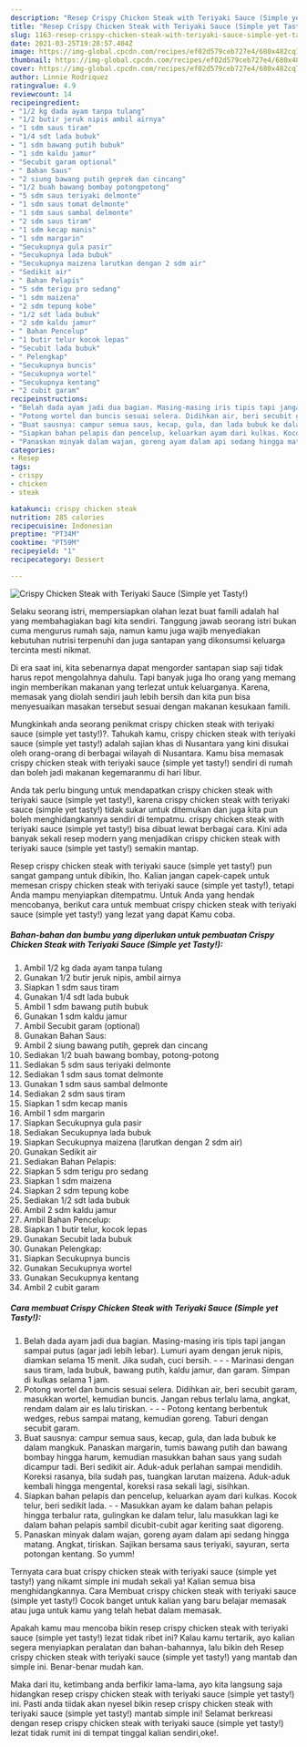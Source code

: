 ```yaml
---
description: "Resep Crispy Chicken Steak with Teriyaki Sauce (Simple yet Tasty!) yang nikmat dan Mudah Dibuat"
title: "Resep Crispy Chicken Steak with Teriyaki Sauce (Simple yet Tasty!) yang nikmat dan Mudah Dibuat"
slug: 1163-resep-crispy-chicken-steak-with-teriyaki-sauce-simple-yet-tasty-yang-nikmat-dan-mudah-dibuat
date: 2021-03-25T19:28:57.404Z
image: https://img-global.cpcdn.com/recipes/ef02d579ceb727e4/680x482cq70/crispy-chicken-steak-with-teriyaki-sauce-simple-yet-tasty-foto-resep-utama.jpg
thumbnail: https://img-global.cpcdn.com/recipes/ef02d579ceb727e4/680x482cq70/crispy-chicken-steak-with-teriyaki-sauce-simple-yet-tasty-foto-resep-utama.jpg
cover: https://img-global.cpcdn.com/recipes/ef02d579ceb727e4/680x482cq70/crispy-chicken-steak-with-teriyaki-sauce-simple-yet-tasty-foto-resep-utama.jpg
author: Linnie Rodriquez
ratingvalue: 4.9
reviewcount: 14
recipeingredient:
- "1/2 kg dada ayam tanpa tulang"
- "1/2 butir jeruk nipis ambil airnya"
- "1 sdm saus tiram"
- "1/4 sdt lada bubuk"
- "1 sdm bawang putih bubuk"
- "1 sdm kaldu jamur"
- "Secubit garam optional"
- " Bahan Saus"
- "2 siung bawang putih geprek dan cincang"
- "1/2 buah bawang bombay potongpotong"
- "5 sdm saus teriyaki delmonte"
- "1 sdm saus tomat delmonte"
- "1 sdm saus sambal delmonte"
- "2 sdm saus tiram"
- "1 sdm kecap manis"
- "1 sdm margarin"
- "Secukupnya gula pasir"
- "Secukupnya lada bubuk"
- "Secukupnya maizena larutkan dengan 2 sdm air"
- "Sedikit air"
- " Bahan Pelapis"
- "5 sdm terigu pro sedang"
- "1 sdm maizena"
- "2 sdm tepung kobe"
- "1/2 sdt lada bubuk"
- "2 sdm kaldu jamur"
- " Bahan Pencelup"
- "1 butir telur kocok lepas"
- "Secubit lada bubuk"
- " Pelengkap"
- "Secukupnya buncis"
- "Secukupnya wortel"
- "Secukupnya kentang"
- "2 cubit garam"
recipeinstructions:
- "Belah dada ayam jadi dua bagian. Masing-masing iris tipis tapi jangan sampai putus (agar jadi lebih lebar). Lumuri ayam dengan jeruk nipis, diamkan selama 15 menit. Jika sudah, cuci bersih.  - Marinasi dengan saus tiram, lada bubuk, bawang putih, kaldu jamur, dan garam. Simpan di kulkas selama 1 jam."
- "Potong wortel dan buncis sesuai selera. Didihkan air, beri secubit garam, masukkan wortel, kemudian buncis. Jangan rebus terlalu lama, angkat, rendam dalam air es lalu tiriskan.  - Potong kentang berbentuk wedges, rebus sampai matang, kemudian goreng. Taburi dengan secubit garam."
- "Buat sausnya: campur semua saus, kecap, gula, dan lada bubuk ke dalam mangkuk. Panaskan margarin, tumis bawang putih dan bawang bombay hingga harum, kemudian masukkan bahan saus yang sudah dicampur tadi. Beri sedikit air. Aduk-aduk perlahan sampai mendidih. Koreksi rasanya, bila sudah pas, tuangkan larutan maizena. Aduk-aduk kembali hingga mengental, koreksi rasa sekali lagi, sisihkan."
- "Siapkan bahan pelapis dan pencelup, keluarkan ayam dari kulkas. Kocok telur, beri sedikit lada. - Masukkan ayam ke dalam bahan pelapis hingga terbalur rata, gulingkan ke dalam telur, lalu masukkan lagi ke dalam bahan pelapis sambil dicubit-cubit agar keriting saat digoreng."
- "Panaskan minyak dalam wajan, goreng ayam dalam api sedang hingga matang. Angkat, tiriskan. Sajikan bersama saus teriyaki, sayuran, serta potongan kentang. So yumm!"
categories:
- Resep
tags:
- crispy
- chicken
- steak

katakunci: crispy chicken steak 
nutrition: 285 calories
recipecuisine: Indonesian
preptime: "PT34M"
cooktime: "PT59M"
recipeyield: "1"
recipecategory: Dessert

---
```



![Crispy Chicken Steak with Teriyaki Sauce (Simple yet Tasty!)](https://img-global.cpcdn.com/recipes/ef02d579ceb727e4/680x482cq70/crispy-chicken-steak-with-teriyaki-sauce-simple-yet-tasty-foto-resep-utama.jpg)

Selaku seorang istri, mempersiapkan olahan lezat buat famili adalah hal yang membahagiakan bagi kita sendiri. Tanggung jawab seorang istri bukan cuma mengurus rumah saja, namun kamu juga wajib menyediakan kebutuhan nutrisi terpenuhi dan juga santapan yang dikonsumsi keluarga tercinta mesti nikmat.

Di era  saat ini, kita sebenarnya dapat mengorder santapan siap saji tidak harus repot mengolahnya dahulu. Tapi banyak juga lho orang yang memang ingin memberikan makanan yang terlezat untuk keluarganya. Karena, memasak yang diolah sendiri jauh lebih bersih dan kita pun bisa menyesuaikan masakan tersebut sesuai dengan makanan kesukaan famili. 



Mungkinkah anda seorang penikmat crispy chicken steak with teriyaki sauce (simple yet tasty!)?. Tahukah kamu, crispy chicken steak with teriyaki sauce (simple yet tasty!) adalah sajian khas di Nusantara yang kini disukai oleh orang-orang di berbagai wilayah di Nusantara. Kamu bisa memasak crispy chicken steak with teriyaki sauce (simple yet tasty!) sendiri di rumah dan boleh jadi makanan kegemaranmu di hari libur.

Anda tak perlu bingung untuk mendapatkan crispy chicken steak with teriyaki sauce (simple yet tasty!), karena crispy chicken steak with teriyaki sauce (simple yet tasty!) tidak sukar untuk ditemukan dan juga kita pun boleh menghidangkannya sendiri di tempatmu. crispy chicken steak with teriyaki sauce (simple yet tasty!) bisa dibuat lewat berbagai cara. Kini ada banyak sekali resep modern yang menjadikan crispy chicken steak with teriyaki sauce (simple yet tasty!) semakin mantap.

Resep crispy chicken steak with teriyaki sauce (simple yet tasty!) pun sangat gampang untuk dibikin, lho. Kalian jangan capek-capek untuk memesan crispy chicken steak with teriyaki sauce (simple yet tasty!), tetapi Anda mampu menyiapkan ditempatmu. Untuk Anda yang hendak mencobanya, berikut cara untuk membuat crispy chicken steak with teriyaki sauce (simple yet tasty!) yang lezat yang dapat Kamu coba.

<!--inarticleads1-->

##### Bahan-bahan dan bumbu yang diperlukan untuk pembuatan Crispy Chicken Steak with Teriyaki Sauce (Simple yet Tasty!):

1. Ambil 1/2 kg dada ayam tanpa tulang
1. Gunakan 1/2 butir jeruk nipis, ambil airnya
1. Siapkan 1 sdm saus tiram
1. Gunakan 1/4 sdt lada bubuk
1. Ambil 1 sdm bawang putih bubuk
1. Gunakan 1 sdm kaldu jamur
1. Ambil Secubit garam (optional)
1. Gunakan  Bahan Saus:
1. Ambil 2 siung bawang putih, geprek dan cincang
1. Sediakan 1/2 buah bawang bombay, potong-potong
1. Sediakan 5 sdm saus teriyaki delmonte
1. Sediakan 1 sdm saus tomat delmonte
1. Gunakan 1 sdm saus sambal delmonte
1. Sediakan 2 sdm saus tiram
1. Siapkan 1 sdm kecap manis
1. Ambil 1 sdm margarin
1. Siapkan Secukupnya gula pasir
1. Sediakan Secukupnya lada bubuk
1. Siapkan Secukupnya maizena (larutkan dengan 2 sdm air)
1. Gunakan Sedikit air
1. Sediakan  Bahan Pelapis:
1. Siapkan 5 sdm terigu pro sedang
1. Siapkan 1 sdm maizena
1. Siapkan 2 sdm tepung kobe
1. Sediakan 1/2 sdt lada bubuk
1. Ambil 2 sdm kaldu jamur
1. Ambil  Bahan Pencelup:
1. Siapkan 1 butir telur, kocok lepas
1. Gunakan Secubit lada bubuk
1. Gunakan  Pelengkap:
1. Siapkan Secukupnya buncis
1. Gunakan Secukupnya wortel
1. Gunakan Secukupnya kentang
1. Ambil 2 cubit garam




<!--inarticleads2-->

##### Cara membuat Crispy Chicken Steak with Teriyaki Sauce (Simple yet Tasty!):

1. Belah dada ayam jadi dua bagian. Masing-masing iris tipis tapi jangan sampai putus (agar jadi lebih lebar). Lumuri ayam dengan jeruk nipis, diamkan selama 15 menit. Jika sudah, cuci bersih. -  - - Marinasi dengan saus tiram, lada bubuk, bawang putih, kaldu jamur, dan garam. Simpan di kulkas selama 1 jam.
1. Potong wortel dan buncis sesuai selera. Didihkan air, beri secubit garam, masukkan wortel, kemudian buncis. Jangan rebus terlalu lama, angkat, rendam dalam air es lalu tiriskan. -  - - Potong kentang berbentuk wedges, rebus sampai matang, kemudian goreng. Taburi dengan secubit garam.
1. Buat sausnya: campur semua saus, kecap, gula, dan lada bubuk ke dalam mangkuk. Panaskan margarin, tumis bawang putih dan bawang bombay hingga harum, kemudian masukkan bahan saus yang sudah dicampur tadi. Beri sedikit air. Aduk-aduk perlahan sampai mendidih. Koreksi rasanya, bila sudah pas, tuangkan larutan maizena. Aduk-aduk kembali hingga mengental, koreksi rasa sekali lagi, sisihkan.
1. Siapkan bahan pelapis dan pencelup, keluarkan ayam dari kulkas. Kocok telur, beri sedikit lada. - - Masukkan ayam ke dalam bahan pelapis hingga terbalur rata, gulingkan ke dalam telur, lalu masukkan lagi ke dalam bahan pelapis sambil dicubit-cubit agar keriting saat digoreng.
1. Panaskan minyak dalam wajan, goreng ayam dalam api sedang hingga matang. Angkat, tiriskan. Sajikan bersama saus teriyaki, sayuran, serta potongan kentang. So yumm!




Ternyata cara buat crispy chicken steak with teriyaki sauce (simple yet tasty!) yang nikamt simple ini mudah sekali ya! Kalian semua bisa menghidangkannya. Cara Membuat crispy chicken steak with teriyaki sauce (simple yet tasty!) Cocok banget untuk kalian yang baru belajar memasak atau juga untuk kamu yang telah hebat dalam memasak.

Apakah kamu mau mencoba bikin resep crispy chicken steak with teriyaki sauce (simple yet tasty!) lezat tidak ribet ini? Kalau kamu tertarik, ayo kalian segera menyiapkan peralatan dan bahan-bahannya, lalu bikin deh Resep crispy chicken steak with teriyaki sauce (simple yet tasty!) yang mantab dan simple ini. Benar-benar mudah kan. 

Maka dari itu, ketimbang anda berfikir lama-lama, ayo kita langsung saja hidangkan resep crispy chicken steak with teriyaki sauce (simple yet tasty!) ini. Pasti anda tiidak akan nyesel bikin resep crispy chicken steak with teriyaki sauce (simple yet tasty!) mantab simple ini! Selamat berkreasi dengan resep crispy chicken steak with teriyaki sauce (simple yet tasty!) lezat tidak rumit ini di tempat tinggal kalian sendiri,oke!.

